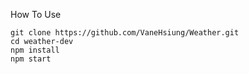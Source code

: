 How To Use

```
git clone https://github.com/VaneHsiung/Weather.git
cd weather-dev
npm install
npm start
```


